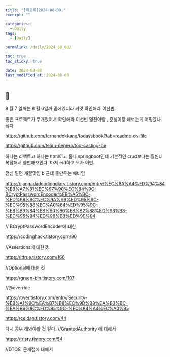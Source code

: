 ```yaml
---
title: "[회고록]2024-08-08."
excerpt: ""

categories:
  - Daily
tags:
  - [Daily]

permalink: /daily/2024_08_08/

toc: true
toc_sticky: true

date: 2024-08-08
last_modified_at: 2024-08-08
---
```


## 🦥
8 월 7 일꺼는 8 월 6일꺼 밑에있더라 커밋 확인해라 이선빈. 

좋은 프로젝트가 두개있어서 확인해라 이선빈 명진이랑 , 준성이랑 해보는게 어떻겠나 싶다

https://github.com/fernandokkang/todaysbook?tab=readme-ov-file

https://github.com/team-pepero/top-casting-be

하나는 리액트고 하나는 html이고 둘다 springboot인데 기본적인 crud보다는 훨씬더 복잡해서 쓸만해보인다. 마저 erd하고 오자 이만.

점심 밀면 개꿀맛임 b 근데 물만두는 에바임

https://jjangadadcodingdiary.tistory.com/entry/%EC%8A%A4%ED%94%84%EB%A7%81%EC%97%90%EC%84%9C-BCryptPasswordEncoder%EB%A5%BC-%ED%99%9C%EC%9A%A9%ED%95%9C-%EC%95%88%EC%A0%84%ED%95%9C-%EB%B9%84%EB%B0%80%EB%B2%88%ED%98%B8-%EC%95%94%ED%98%B8%ED%99%94

// BCryptPasswordEncoder에 대한 

https://codinghack.tistory.com/90

//Assertions에 대한것.

https://ittrue.tistory.com/166

//Optional에 대한 것

https://green-bin.tistory.com/107

//@override

https://twer.tistory.com/entry/Security-%EB%A1%9C%EA%B7%B8%EC%9D%B8%EA%B3%BC-%EA%B6%8C%ED%95%9C-%EC%84%A4%EC%A0%95

https://celdan.tistory.com/44

다시 공부 해봐야할 것 같다.
//GrantedAuthority 에 대해서

https://tristy.tistory.com/54

//DTO의 문제점에 대해서


